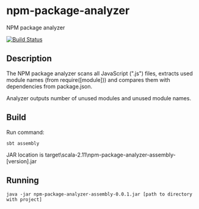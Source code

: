 # npm-package-analyzer
NPM package analyzer

[![Build Status](https://travis-ci.org/ysden123/npm-package-analyzer.svg?branch=master)](https://travis-ci.org/ysden123/npm-package-analyzer)

## Description
The NPM package analyzer scans all JavaScript (".js") files, 
extracts used module names (from require([module])) and
compares them with dependencies from package.json.

Analyzer outputs number of unused modules and unused module
names. 

## Build
Run command:
```ahell
sbt assembly
```
JAR location is target\scala-2.11\npm-package-analyzer-assembly-[version].jar

## Running

```shell
java -jar npm-package-analyzer-assembly-0.0.1.jar [path to directory with project]
```

